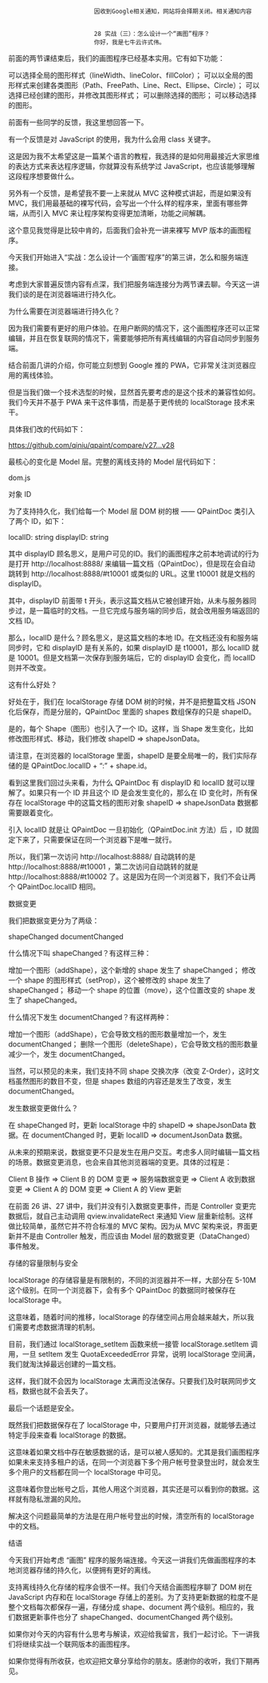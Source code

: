 
                            
                            因收到Google相关通知，网站将会择期关闭。相关通知内容
                            
                            
                            28 实战（三）：怎么设计一个“画图”程序？
                            你好，我是七牛云许式伟。

前面的两节课结束后，我们的画图程序已经基本实用。它有如下功能：


可以选择全局的图形样式（lineWidth、lineColor、fillColor）；
可以以全局的图形样式来创建各类图形（Path、FreePath、Line、Rect、Ellipse、Circle）；
可以选择已经创建的图形，并修改其图形样式；
可以删除选择的图形；
可以移动选择的图形。


前面有一些同学的反馈，我这里想回答一下。

有一个反馈是对 JavaScript 的使用，我为什么会用 class 关键字。

这是因为我不太希望这是一篇某个语言的教程，我选择的是如何用最接近大家思维的表达方式来表达程序逻辑，你就算没有系统学过 JavaScript，也应该能够理解这段程序想要做什么。

另外有一个反馈，是希望我不要一上来就从 MVC 这种模式讲起，而是如果没有 MVC，我们用最基础的裸写代码，会写出一个什么样的程序来，里面有哪些弊端，从而引入 MVC 来让程序架构变得更加清晰，功能之间解耦。

这个意见我觉得是比较中肯的，后面我们会补充一讲来裸写 MVP 版本的画图程序。

今天我们开始进入“实战：怎么设计一个‘画图’程序”的第三讲，怎么和服务端连接。

考虑到大家普遍反馈内容有点深，我们把服务端连接分为两节课去聊。今天这一讲我们谈的是在浏览器端进行持久化。

为什么需要在浏览器端进行持久化？

因为我们需要有更好的用户体验。在用户断网的情况下，这个画图程序还可以正常编辑，并且在恢复联网的情况下，需要能够把所有离线编辑的内容自动同步到服务端。

结合前面几讲的介绍，你可能立刻想到 Google 推的 PWA，它非常关注浏览器应用的离线体验。

但是当我们做一个技术选型的时候，显然首先要考虑的是这个技术的兼容性如何。我们今天并不基于 PWA 来干这件事情，而是基于更传统的 localStorage 技术来干。

具体我们改的代码如下：


https://github.com/qiniu/qpaint/compare/v27…v28


最核心的变化是 Model 层。完整的离线支持的 Model 层代码如下：


dom.js


对象 ID

为了支持持久化，我们给每一个 Model 层 DOM 树的根 —— QPaintDoc 类引入了两个 ID，如下：


localID: string
displayID: string




其中 displayID 顾名思义，是用户可见的ID。我们的画图程序之前本地调试的行为是打开 http://localhost:8888/ 来编辑一篇文档（QPaintDoc），但是现在会自动跳转到 http://localhost:8888/#t10001 或类似的 URL。这里 t10001 就是文档的 displayID。

其中，displayID 前面带 t 开头，表示这篇文档从它被创建开始，从未与服务器同步过，是一篇临时的文档。一旦它完成与服务端的同步后，就会改用服务端返回的文档 ID。

那么，localID 是什么？顾名思义，是这篇文档的本地 ID。在文档还没有和服务端同步时，它和 displayID 是有关系的，如果 displayID 是 t10001，那么 localID 就是 10001。但是文档第一次保存到服务端后，它的 displayID 会变化，而 localID 则并不改变。

这有什么好处？

好处在于，我们在 localStorage 存储 DOM 树的时候，并不是把整篇文档 JSON 化后保存，而是分层的，QPaintDoc 里面的 shapes 数组保存的只是 shapeID。

是的，每个 Shape（图形）也引入了一个 ID。这样，当 Shape 发生变化，比如修改图形样式、移动，我们修改 shapeID => shapeJsonData。

请注意，在浏览器的 localStorage 里面，shapeID 是要全局唯一的，我们实际存储的是 QPaintDoc.localID + “:” + shape.id。

看到这里我们回过头来看，为什么 QPaintDoc 有 displayID 和 localID 就可以理解了。如果只有一个 ID 并且这个 ID 是会发生变化的，那么在 ID 变化时，所有保存在 localStorage 中的这篇文档的图形对象 shapeID => shapeJsonData 数据都需要跟着变化。

引入 localID 就是让 QPaintDoc 一旦初始化（QPaintDoc.init 方法）后 ，ID 就固定下来了，只需要保证在同一个浏览器下是唯一就行。

所以，我们第一次访问 http://localhost:8888/ 自动跳转的是 http://localhost:8888/#t10001 ，第二次访问自动跳转的就是 http://localhost:8888/#t10002 了。这是因为在同一个浏览器下，我们不会让两个 QPaintDoc.localID 相同。

数据变更

我们把数据变更分为了两级：


shapeChanged
documentChanged


什么情况下叫 shapeChanged？有这样三种：


增加一个图形（addShape），这个新增的 shape 发生了 shapeChanged；
修改一个 shape 的图形样式（setProp），这个被修改的 shape 发生了 shapeChanged；
移动一个 shape 的位置（move），这个位置改变的 shape 发生了 shapeChanged。


什么情况下发生 documentChanged？有这样两种：


增加一个图形（addShape），它会导致文档的图形数量增加一个，发生 documentChanged；
删除一个图形（deleteShape），它会导致文档的图形数量减少一个，发生 documentChanged。


当然，可以预见的未来，我们支持不同 shape 交换次序（改变 Z-Order），这时文档虽然图形的数目不变，但是 shapes 数组的内容还是发生了改变，发生 documentChanged。

发生数据变更做什么？

在 shapeChanged 时，更新 localStorage 中的 shapeID => shapeJsonData 数据。在 documentChanged 时，更新 localID => documentJsonData 数据。

从未来的预期来说，数据变更不只是发生在用户交互。考虑多人同时编辑一篇文档的场景。数据变更消息，也会来自其他浏览器端的变更。具体的过程是：


Client B 操作 => Client B 的 DOM 变更 => 服务端数据变更 => Client A 收到数据变更 => Client A 的 DOM 变更 => Client A 的 View 更新


在前面 26 讲、27 讲中，我们并没有引入数据变更事件，而是 Controller 变更完数据后，就自己主动调用 qview.invalidateRect 来通知 View 层重新绘制。这样做比较简单，虽然它并不符合标准的 MVC 架构。因为从 MVC 架构来说，界面更新并不是由 Controller 触发，而应该由 Model 层的数据变更（DataChanged）事件触发。

存储的容量限制与安全

localStorage 的存储容量是有限制的，不同的浏览器并不一样，大部分在 5-10M 这个级别。在同一个浏览器下，会有多个 QPaintDoc 的数据同时被保存在 localStorage 中。

这意味着，随着时间的推移，localStorage 的存储空间占用会越来越大，所以我们需要考虑数据清理的机制。

目前，我们通过 localStorage_setItem 函数来统一接管 localStorage.setItem 调用，一旦 setItem 发生 QuotaExceededError 异常，说明 localStorage 空间满，我们就淘汰掉最远创建的一篇文档。

这样，我们就不会因为 localStorage 太满而没法保存。只要我们及时联网同步文档，数据也就不会丢失了。

最后一个话题是安全。

既然我们把数据保存在了 localStorage 中，只要用户打开浏览器，就能够去通过特定手段来查看 localStorage 的数据。

这意味着如果文档中存在敏感数据的话，是可以被人感知的。尤其是我们画图程序如果未来支持多租户的话，在同一个浏览器下多个用户帐号登录登出时，就会发生多个用户的文档都在同一个 localStorage 中可见。

这意味着你登出帐号之后，其他人用这个浏览器，其实还是可以看到你的数据。这样就有隐私泄漏的风险。

解决这个问题最简单的方法是在用户帐号登出的时候，清空所有的 localStorage 中的文档。

结语

今天我们开始考虑 “画图” 程序的服务端连接。今天这一讲我们先做画图程序的本地浏览器存储的持久化，以便拥有更好的离线。

支持离线持久化存储的程序会很不一样。我们今天结合画图程序聊了 DOM 树在 JavaScript 内存和在 localStorage 存储上的差别。为了支持更新数据的粒度不是整个文档每次都保存一遍，存储分成 shape、document 两个级别。相应的，我们数据更新事件也分了 shapeChanged、documentChanged 两个级别。

如果你对今天的内容有什么思考与解读，欢迎给我留言，我们一起讨论。下一讲我们将继续实战一个联网版本的画图程序。

如果你觉得有所收获，也欢迎把文章分享给你的朋友。感谢你的收听，我们下期再见。

                        
                        
                            